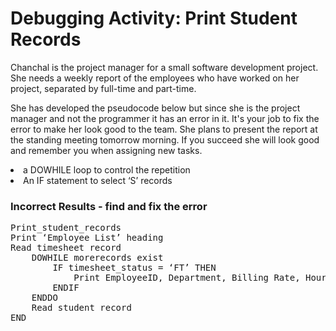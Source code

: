 # Debugging Activity: Print Student Records

Chanchal is the project manager for a small software development project. She needs a weekly report of the employees who have worked on her project, separated by full-time and part-time.

She has developed the pseudocode below but since she is the project manager and not the programmer it has an error in it. It's your job to fix the error to make her look good to the team. She plans to present the report at the standing meeting tomorrow morning. If you succeed she will look good and remember you when assigning new tasks.

<li>a DOWHILE loop to control the repetition</li>
<li>An IF statement to select &lsquo;S&rsquo; records</li>
</ol>
<h3>Incorrect Results - find and fix the error</h3>

<pre>Print_student_records
Print &lsquo;Employee List&rsquo; heading
Read timesheet record
    DOWHILE morerecords exist
        IF timesheet_status = &lsquo;FT&rsquo; THEN
            Print EmployeeID, Department, Billing Rate, Hours Worked
        ENDIF
    ENDDO
    Read student record
END
</pre>
